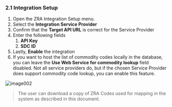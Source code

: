 ### 2.1 <a name="_toc178688688"></a>Integration Setup

1. Open the ZRA Integration Setup menu.
2. Select the **Integration Service Provider**
3. Confirm that the **Target API URL** is correct for the Service Provider
4. Enter the following fields 
    1. **API Key**
    2. **SDC ID**
5. Lastly, **Enable** the integration
6. If you want to host the list of commodity codes locally in the database, you can leave the **Use Web Service for commodity lookup** field disabled. Not all service providers do, but if the chosen Service Provider does support commodity code lookup, you can enable this feature.


![image002](./docs/images/image002.png)

>The user can download a copy of ZRA Codes used for mapping in the system as described in this document.
